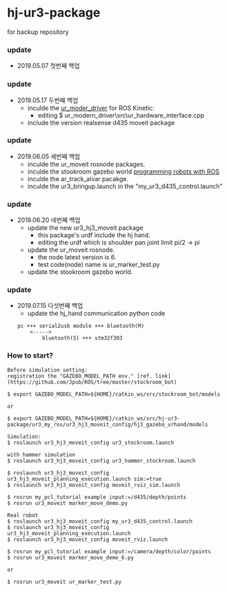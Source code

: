 ﻿# hj-ur3-package
for backup repository


### update
- 2019.05.07 첫번째 백업

### update 
- 2019.05.17 두번째 백업
    - inculde the [ur_moder_driver](https://github.com/ros-industrial/ur_modern_driver) for ROS Kinetic:
        - editing $ ur_modern_driver\src\ur_hardware_interface.cpp
    - include the version realsense d435 moveit package
    

### update 
- 2019.06.05 세번째 백업
    - inculde the ur_moveit rosnode packages.
    - inculde the stookroom gazebo world [programming robots with ROS](https://github.com/Jpub/ROS)
    - inculde the ar_track_alvar pacakge.
    - inculde the ur3_bringup.launch in the "my_ur3_d435_control.launch"

### update 
- 2019.06.20 네번째 백업
    - update the new ur3_hj3_moveit package
        - this package's urdf include the hj hand.
        - editing the urdf which is shoulder pan joint limit pi/2 → pi
    - update the ur_moveit rosnode.
        - the node latest version is 6. 
        - test code(node) name is ur_marker_test.py
    - update the stookroom gazebo world. 
    
### update 
- 2019.07.15 다섯번째 백업
    - update the hj_hand communication python code
    ```
    pc +++ serial2usb module +++ bluetooth(M)
        <----->
            bluetooth(S) +++ stm32f303
    ```
    

### How to start?
```
Before simulation setting:
registration the "GAZEBO_MODEL_PATH env." [ref. link](https://github.com/Jpub/ROS/tree/master/stockroom_bot)

$ export GAZEBO_MODEL_PATH=${HOME}/catkin_ws/src/stockroom_bot/models

or

$ export GAZEBO_MODEL_PATH=${HOME}/catkin_ws/src/hj-ur3-package/ur3_my_ros/ur3_hj3_moveit_config/hj3_gazebo_urhand/models

Simulation:
$ roslaunch ur3_hj3_moveit_config ur3_stockroom.launch

with hammer simulation
$ roslaunch ur3_hj3_moveit_config ur3_hammer_stockroom.launch

$ roslaunch ur3_hj3_moveit_config ur3_hj3_moveit_planning_execution.launch sim:=true
$ roslaunch ur3_hj3_moveit_config moveit_rviz_sim.launch

$ rosrun my_pcl_tutorial example input:=/d435/depth/points
$ rosrun ur3_moveit marker_move_demo.py
```

```
Real robot
$ roslaunch ur3_hj3_moveit_config my_ur3_d435_control.launch
$ roslaunch ur3_hj3_moveit_config ur3_hj3_moveit_planning_execution.launch
$ roslaunch ur3_hj3_moveit_config moveit_rviz.launch

$ rosrun my_pcl_tutorial example input:=/camera/depth/color/points
$ rosrun ur3_moveit marker_move_demo_6.py

or 

$ rosrun ur3_moveit ur_marker_test.py
```